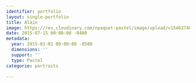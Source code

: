 ```yaml
---
identifier: portfolio
layout: single-portfolio
title: Alain
image: https://res.cloudinary.com/npaquet-pastel/image/upload/v1546374612/Alain-pastel-25-X-30-cm-2015.jpg
date: 2015-07-15 00:00:00 -0400
metadata:
  year: 2015-01-01 00:00:00 -0500
  dimensions: ''
  support: ''
  type: Pastel
categorie: portraits

---
```

